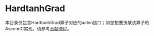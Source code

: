# HardtanhGrad

本目录仅包含HardtanhGrad算子对应的aclnn接口；如您想要贡献该算子的AscendC实现，请参考[贡献流程](../../CONTRIBUTING.md)。